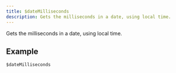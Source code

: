 ```yaml
---
title: $dateMilliseconds
description: Gets the milliseconds in a date, using local time.
---
```


Gets the milliseconds in a date, using local time.
## Example
```
$dateMilliseconds
```